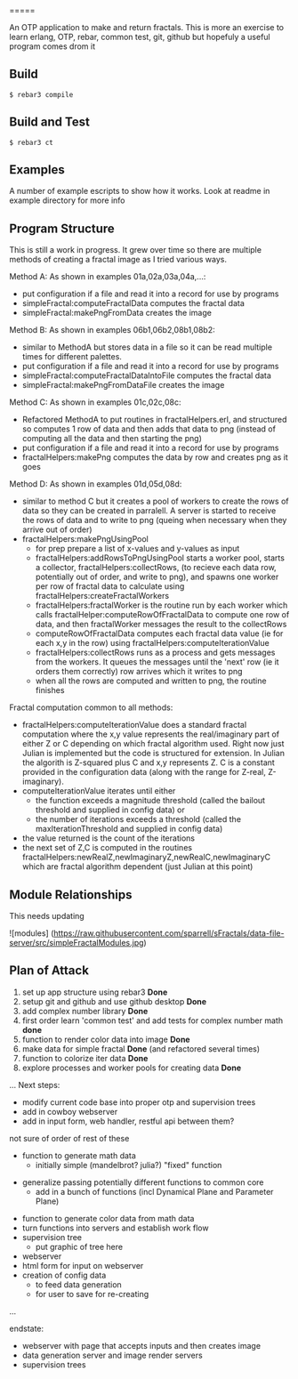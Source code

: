 
=====

An OTP application to make and return fractals. 
This is more an exercise to learn erlang, OTP, rebar,
common test,  git, github but hopefuly a useful program comes drom it

Build
-----

    $ rebar3 compile


Build and Test
--------------

    $ rebar3 ct

Examples
--------------

A number of example escripts to show how it works. Look at readme in example directory for more info

Program Structure
--------------
This is still a work in progress. 
It grew over time so there are multiple methods of creating a fractal image as I tried various ways.

Method A: As shown in examples 01a,02a,03a,04a,...:
- put configuration if a file and read it into a record for use by programs
- simpleFractal:computeFractalData computes the fractal data
- simpleFractal:makePngFromData creates the image

Method B: As shown in examples 06b1,06b2,08b1,08b2:
- similar to MethodA but stores data in a file so it can be read multiple times for different palettes.
- put configuration if a file and read it into a record for use by programs
- simpleFractal:computeFractalDataIntoFile computes the fractal data
- simpleFractal:makePngFromDataFile creates the image

Method C: As shown in examples 01c,02c,08c:
- Refactored MethodA to put routines in fractalHelpers.erl, and structured so computes 1 row of data and then adds that data to png (instead of computing all the data and then starting the png)
- put configuration if a file and read it into a record for use by programs
- fractalHelpers:makePng computes the data by row and creates png as it goes

Method D: As shown in examples 01d,05d,08d:
- similar to method C but it creates a pool of workers to create the rows of data so they can be created in parralell. A server is started to receive the rows of data and to write to png (queing when necessary when they arrive out of order)
- fractalHelpers:makePngUsingPool
  + for prep prepare a list of x-values and y-values as input
  + fractalHelpers:addRowsToPngUsingPool starts a worker pool, starts a collector, fractalHelpers:collectRows, (to recieve each data row, potentially out of order, and write to png), and spawns one worker per row of fractal data to calculate using fractalHelpers:createFractalWorkers
  + fractalHelpers:fractalWorker is the routine run by each worker which calls fractalHelper:computeRowOfFractalData to compute one row of data, and then fractalWorker messages the result to the collectRows
  + computeRowOfFractalData computes each fractal data value (ie for each x,y in the row) using fractalHelpers:computeIterationValue
  + fractalHelpers:collectRows runs as a process and gets messages from the workers. It queues the messages until the 'next' row (ie it orders them correctly) row arrives which it writes to png
  +  when all the rows are computed and written to png, the routine finishes

Fractal computation common to all methods:
- fractalHelpers:computeIterationValue does a standard fractal computation where the x,y value represents the real/imaginary part of either Z or C depending on which fractal algorithm used. Right now just Julian is implemented but the code is structured for extension. In Julian the algorith is Z-squared plus C and x,y represents Z. C is a constant provided in the configuration data (along with the range for Z-real, Z-imaginary). 
- computeIterationValue iterates until either 
  + the function exceeds a magnitude threshold (called the bailout threshold and supplied in config data) or 
  + the number of iterations exceeds a threshold (called the maxIterationThreshold and supplied in config data)
- the value returned is the count of the iterations
- the next set of Z,C is computed in the routines fractalHelpers:newRealZ,newImaginaryZ,newRealC,newImaginaryC which are fractal algorithm dependent (just Julian at this point)


Module Relationships
--------------

This needs updating

![modules] (https://raw.githubusercontent.com/sparrell/sFractals/data-file-server/src/simpleFractalModules.jpg)


Plan of Attack
--------------

1. set up app structure using rebar3 **Done**
1. setup git and github and use github desktop **Done**
1. add complex number library **Done**
1. first order learn 'common test' and add tests for complex number math **done**
1. function to render color data into image **Done**
1. make data for simple fractal **Done** (and refactored several times)
1. function to colorize iter data **Done**
1. explore processes and worker pools for creating data **Done**

...
Next steps:
* modify current code base into proper otp and supervision trees
* add in cowboy webserver
* add in input form, web handler, restful api between them?

not sure of order of rest of these
* function to generate math data
  + initially simple (mandelbrot? julia?) "fixed" function
+ generalize passing potentially different functions to common core
  + add in a bunch of functions (incl Dynamical Plane and Parameter Plane)
* function to generate color data from math data
* turn functions into servers and establish work flow
* supervision tree
  + put graphic of tree here
* webserver
* html form for input on webserver
* creation of config data
  + to feed data generation
  + for user to save for re-creating

...

endstate:
* webserver with page that accepts inputs and then creates image
* data generation server and image render servers
* supervision trees
    


